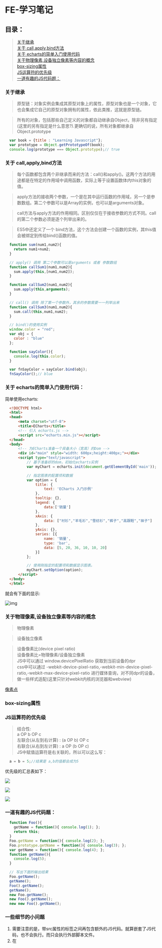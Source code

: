 # FE-学习笔记  

## 目录：
> [关于继承](#inheritance)  
> [关于 call,apply,bind方法](#call_apply_bind)  
> [关于 echarts的简单入门使用代码](#about_echarts)  
> [关于物理像素,设备独立像素等内容的概念](#about_pixel)  
> [box-sizing属性](#box_sizing)  
> [JS运算符的优先级](#operator)  
> [一道有趣的JS代码题：](#js_problem_1)

### <span id="inheritance">关于继承 </span>

> 原型链：对象实例会集成其原型对象上的属性，原型对象也是一个对象，它也会集成它自己的原型对象拥有的属性，依此类推，这就是原型链。  

> 所有的对象，包括那些自己定义的对象都自动继承自Object，除非另有指定(这里的另有指定是什么意思?).更确切的说，所有对象都继承自 Object.prototype  

```javascript  
  var book = {title : "Learning Javascript"};
  var prototype = Object.getPrototypeOf(book);
  console.log(prototype === Object.prototype);// true
```  

### <span id="call_apply_bind">关于 call,apply,bind方法</span>  

> 每个函数都包含两个非继承而来的方法：call()和apply()。这两个方法的用途都是在特定的作用域中调用函数，实际上等于设置函数体内this对象的值。  

> apply方法的接收两个参数，一个是在其中运行函数的作用域，另一个是参数数组。第二个参数可以是Array的实例，也可以是arguments对象。  

> call方法与apply方法的作用相同。区别仅仅在于接收参数的方式不同。call的第二个参数必须是逐个列举出来的。  

> ES5中还定义了一个 bind方法，这个方法会创建一个函数的实例，其this值会被绑定到传给bind()函数的值。

```javascript
  function sum(num1,num2){
    return num1+num2;
  }

  // apply() 调用 第二个参数可以是arguments 或者 参数数组
  function callSum1(num1,num2){
    sum.apply(this,[num1,num2]);
  }

  function callSum2(num1,num2){
    sum.apply(this,arguments);
  }

  // call() 调用 除了第一个参数外，其余的参数需要一一列举出来
  function callSum3(num1,num2){
    sum.call(this,num1,num2);
  }

  // bind()的使用实例
  window.color = "red";
  var obj = {
    color : "blue"
  };

  function sayColor(){
    console.log(this.color);
  }

  var fnSayColor = sayColor.bind(obj);
  fnSayColor();// blue
```  

### <span id="about_echarts">关于 echarts的简单入门使用代码：</span>   

简单使用echarts:  

```html
  <!DOCTYPE html>
  <html>
  <head>
      <meta charset="utf-8">
      <title>ECharts</title>
      <!-- 引入 echarts.js -->
      <script src="echarts.min.js"></script>
  </head>
  <body>
      <!-- 为ECharts准备一个具备大小（宽高）的Dom -->
      <div id="main" style="width: 600px;height:400px;"></div>
      <script type="text/javascript">
          // 基于准备好的dom，初始化echarts实例
          var myChart = echarts.init(document.getElementById('main'));

          // 指定图表的配置项和数据
          var option = {
              title: {
                  text: 'ECharts 入门示例'
              },
              tooltip: {},
              legend: {
                  data:['销量']
              },
              xAxis: {
                  data: ["衬衫","羊毛衫","雪纺衫","裤子","高跟鞋","袜子"]
              },
              yAxis: {},
              series: [{
                  name: '销量',
                  type: 'bar',
                  data: [5, 20, 36, 10, 10, 20]
              }]
          };

          // 使用刚指定的配置项和数据显示图表。
          myChart.setOption(option);
      </script>
  </body>
  </html>
```  

就会有下面的显示:  

![img](http://p1.bqimg.com/567571/338ce06a302e95f6.png)  

### <span id="about_pixel">关于物理像素,设备独立像素等内容的概念</span>  
> 物理像素  

> 设备独立像素  

> 设备像素比(device pixel ratio)  
> 设备像素比=物理像素/设备独立像素  
> JS中可以通过 window.devicePixelRatio 获取到当前设备的dpr  
> css中可以通过 -webkit-device-pixel-ratio,-webkit-min-device-pixel-ratio,-webkit-max-device-pixel-ratio 进行媒体查询，对不同dpr的设备，做一些样式适配(这里只针对webkit内核的浏览器和webview)  

[像素点](http://www.html-js.com/article/Mobile-terminal-H5-mobile-terminal-HD-multi-screen-adaptation-scheme%203041)  

### <span id="box_sizing">box-sizing属性</span>  

### <span id="operator">JS运算符的优先级</span>  
> 结合性:  
a OP b OP c  
左联合(从左到右计算) : (a OP b) OP c  
右联合(从右到左计算) : a OP (b OP c)  
JS中赋值运算符是右关联的，所以可以这么写：  
```javascript
  a = b = 5;//结果是 a,b的值都会成为5
```  

优先级的汇总表如下：

![](http://p1.bqimg.com/567571/1744004bd4096de5.png)  

![](http://p1.bqimg.com/567571/a9879812e0ade85e.png)  

![](http://p1.bpimg.com/567571/d86c2b0a3d7f9811.png)  


### <span id="js_problem_1">一道有趣的JS代码题：</span>  
```javascript
  function Foo(){
    getName = function(){ console.log(1); };
    return this;
  }
  Foo.getName = function(){ console.log(2); };
  Foo.prototype.getName = function(){ console.log(3); };
  var getName = function(){ console.log(4); };
  function getName(){
    console.log(5);
  }

  // 写出下面的输出结果
  Foo.getName();
  getName();
  Foo().getName();
  getName();
  new Foo.getName();
  new Foo().getName();
  new new Foo().getName();
```  

### <span id="someNotes">一些细节的小问题</span>  
1. 需要注意的是，带src属性的<script>元素不应该在其<script>和</script>标签之间再包含额外的JS代码。就算嵌套了JS代码，也不会执行。而只会执行外部脚本文件。  
2. 在<script>元素中设置defer属性，相当于告诉浏览器立即下载，但延迟执行  

### 关于ES6的新特性：  
1. let,const,以及块级作用域：  
> const比较好理解，用于定义常量  
> 箭头函数语言简洁的特点使其特别适合用於单行回调函数的定义  

2. 模板字符串：  
> 两大特点：
> - 支持变量注入  
> - 支持换行  

3. 对象字面量扩展语法:  
> 方法属性省略 function  
> 支持 __proto__ 注入  
> 同名方法属性省略语法  
> 可以动态计算的属性名称  

4. 表达式解构  

### box-sizing属性：  
> border-box情况下，元素的内边距和边框不会影响元素的宽度  
> content-box情况下，元素的内边距和边框会影响元素的宽度  

### column-count和column-gap属性  

![](http://p1.bqimg.com/567571/083163c954f0aa4b.png)  

### 深浅拷贝一个对象  
> 浅拷贝一个对象，只拷贝一个对象的顶层的非object对象  
> 深拷贝一个对象，会一层一层拷贝直到最底层  
> jquery提供一个 extend方法可以实现浅拷贝和深拷贝:  
> 1.浅拷贝:  

```javascript
  var newObj = jQuery.extend({},oldObj);
```  

> 2.深拷贝:  

```javascript
  var newObj = jQuery.extend(true,{},oldObj);
```  


### 闭包常见用法:  
Modules,模块化。模块化能够让我们定义私有的实现细节(包括变量和方法)，使他们可以不受外部环境的污染，当然同时还能对外提供API接口。  

代码示例：  

```javascript
  function User(){
    var username,password;// 闭包

    function doLogin(user,pw){
      username = user;
      password = pw;
      // 执行剩余的登录操作
    }

    var publicAPI = {
      login : doLogin
    };

    // 放回公共的API
    return publicAPI;
  }

  // 创建一个 'User' 模块的实例
  var fred = User();
  fred.login("fred","12kelvin34");
```  

以上为什么不是用 new User()而是直接用 User()，原因在于这里的User并不是作为一个类的存在，而仅仅只是一个方法而已，所以在此是直接调用这个方法，而不是用new去实例化一个对象。用new不适合，也会浪费资源  

### 记录一个题目：  
写一个traverse函数,输出所有页面中宽度和高度大于50像素的节点:  

```javascript
  function traverse(node){
    // 利用到了递归遍历子节点
    var result = [];
    node = node || document.body;
    if(node.style){
      var width = parseInt(node.style.width) || 0;
      var height = parseInt(node.style.height) || 0;
      if(width>50 && height>50){
        result.push(node);
      }
    }
    var childNodes = node.childNodes;
    if(childNodes.length>0){
      for(var i=0;i<childNodes.length;i++){
        var tempNode = childNodes[i];
        result = result.concat(traverse(tempNode));
      }
    }
    return result;
  }

```

### 关于二叉树的前序遍历和中序遍历的JAVA实现:  

```java
  /**
   * Definition for a binary tree node.
   * public class TreeNode {
   *     int val;
   *     TreeNode left;
   *     TreeNode right;
   *     TreeNode(int x) { val = x; }
   * }
   */
   public class Solution{
     //  前序遍历
     public List<Integer> preorderTraversal(TreeNode root){
       List<Integer> list = new ArrayList<>();
       Stack<ListNode> stack = new Stack<>();
       while(root != null || !stack.empty()){
         while(root != null){
           list.add(root.val);
           stack.push(root);
           root = root.left;
         }
         root = stack.pop();
         root = root.right;
       }
       return list;
     }

    //  中序遍历
    public List<Integer> inorderTraversal(TreeNode root){
      List<Integer> list = new ArrayList<>();
      Stack<ListNode> stack = new Stack<>();
      while(root != null || !stack.empty()){
        while(root != null){
          stack.push(root);
          root = root.left;
        }
        root = stack.pop();
        list.add(root.val);
        root = root.right;
      }
    }
   }
```

### webpack中的两种 代码分离(code splitting)的方式  
1. 源码分离 ---- 为了缓存和并行加载  

2. 按需分析 ---- 按需进行代码分离

### 兼容性时间委托代码：  

```javascript
  document.addEventListener("click",function(e){
    e = e || window.event;
    var target = e.target || e.srcElement;
    // 需要默认事件
    e.preventDefault();
    // 阻止冒泡
    e.stopPropagation();
    // IE 下面执行下面的去取消默认事件和阻止冒泡
    //  e.returnValue = false;
    //  e.cancelBubble = true;
    switch(target):
      case : 1:
        // do something
      case : 2:
        // do something
      default:
        break;
  });
```
